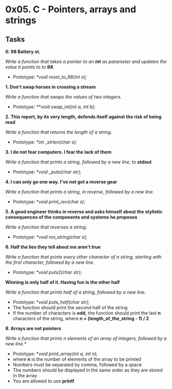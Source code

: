 # 0x05. C - Pointers, arrays and strings

## Tasks

**0. 98 Battery st.**

*Write a function that takes a pointer to an **int** as parameter and updates the value it points to to **98**.*
- Prototype: **void reset_to_98(int *n);**

**1. Don't swap horses in crossing a stream**

*Write a function that swaps the values of two integers.*
- Prototype: **void swap_int(int *a, int *b);**

**2. This report, by its very length, defends itself against the risk of being read**

*Write a function that returns the length of a string.*
- Prototype: **int _strlen(char *s);**

**3. I do not fear computers. I fear the lack of them**

*Write a function that prints a string, followed by a new line, to **stdout**.*
- Prototype: **void _puts(char *str);**

**4. I can only go one way. I've not got a reverse gear**

*Write a function that prints a string, in reverse, followed by a new line.*
- Prototype: **void print_rev(char *s);**

**5. A good engineer thinks in reverse and asks himself about the stylistic consequences of the components and systems he proposes**

*Write a function that reverses a string.*
- Prototype: **void rev_string(char *s);**

**6. Half the lies they tell about me aren't true**

*Write a function that prints every other character of a string, starting with the first character, followed by a new line.*
- Prototype: **void puts2(char *str);**

**Winning is only half of it. Having fun is the other half**

*Write a function that prints half of a string, followed by a new line.*
- Prototype: **void puts_half(char *str);**
- The function should print the second half of the string
- If the number of characters is **odd**, the function should print the last **n** characters of the string, where **n = (length_of_the_string - 1) / 2**

**8. Arrays are not pointers**

*Write a function that prints n elements of an array of integers, followed by a new line.**
- Prototype: **void print_array(int *a, int n);**
- where **n** is the number of elements of the array to be printed
- Numbers must be separated by comma, followed by a space
- The numbers should be displayed in the same order as they are stored in the array
- You are allowed to use **printf**


